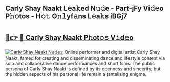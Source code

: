 ## Carly Shay Naakt L𝚎a𝚔ed N𝚞𝚍e - Part-jFy Vi𝚍𝚎o P𝚑𝚘tos - H𝚘𝚝 O𝚗𝚕yf𝚊ns L𝚎a𝚔s iBGj7

# <h2><a href="http://kfdfjho.oniu.top/?m=Carly+Shay+Naakt">🔗👉 🔴 Carly Shay Naakt P𝚑ot𝚘𝚜 V𝚒d𝚎o</a></h2>

[![Carly Shay Naakt Nu𝚍e𝚜](https://i.imgur.com/0qMVB7G.gif)](http://kfdfjho.oniu.top/?m=Carly+Shay+Naakt)
Online performer and digital artist Carly Shay Naakt, famed for creating and disseminating dance and lifestyle content via solo and collaborative dance performances and short films. The public persona of Carly Shay Naakt is defined by its openness and sincerity, but the hidden aspects of his personal life remain a tantalizing enigma.  
